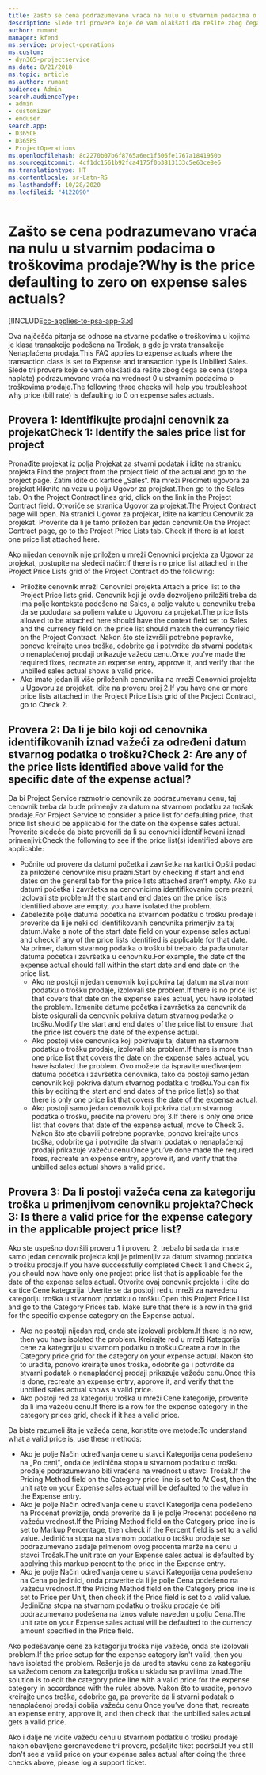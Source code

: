 ```yaml
---
title: Zašto se cena podrazumevano vraća na nulu u stvarnim podacima o troškovima prodaje?
description: Slede tri provere koje će vam olakšati da rešite zbog čega se cena podrazumevano vraća na vrednost 0 u stvarnim podacima o troškovima prodaje.
author: rumant
manager: kfend
ms.service: project-operations
ms.custom:
- dyn365-projectservice
ms.date: 8/21/2018
ms.topic: article
ms.author: rumant
audience: Admin
search.audienceType:
- admin
- customizer
- enduser
search.app:
- D365CE
- D365PS
- ProjectOperations
ms.openlocfilehash: 8c2270b07b6f8765a6ec1f506fe1767a1841950b
ms.sourcegitcommit: 4cf1dc1561b92fca4175f0b3813133c5e63ce8e6
ms.translationtype: HT
ms.contentlocale: sr-Latn-RS
ms.lasthandoff: 10/28/2020
ms.locfileid: "4122090"
---
```

# <a name="why-is-the-price-defaulting-to-zero-on-expense-sales-actuals"></a><span data-ttu-id="7de8a-103">Zašto se cena podrazumevano vraća na nulu u stvarnim podacima o troškovima prodaje?</span><span class="sxs-lookup"><span data-stu-id="7de8a-103">Why is the price defaulting to zero on expense sales actuals?</span></span>

[!INCLUDE[cc-applies-to-psa-app-3.x](../includes/cc-applies-to-psa-app-3x.md)]

<span data-ttu-id="7de8a-104">Ova najčešća pitanja se odnose na stvarne podatke o troškovima u kojima je klasa transakcije podešena na Trošak, a gde je vrsta transakcije Nenaplaćena prodaja.</span><span class="sxs-lookup"><span data-stu-id="7de8a-104">This FAQ applies to expense actuals where the transaction class is set to Expense and transaction type is Unbilled Sales.</span></span> <span data-ttu-id="7de8a-105">Slede tri provere koje će vam olakšati da rešite zbog čega se cena (stopa naplate) podrazumevano vraća na vrednost 0 u stvarnim podacima o troškovima prodaje.</span><span class="sxs-lookup"><span data-stu-id="7de8a-105">The following three checks will help you troubleshoot why price (bill rate) is defaulting to 0 on expense sales actuals.</span></span>

## <a name="check-1-identify-the-sales-price-list-for-project"></a><span data-ttu-id="7de8a-106">Provera 1: Identifikujte prodajni cenovnik za projekat</span><span class="sxs-lookup"><span data-stu-id="7de8a-106">Check 1: Identify the sales price list for project</span></span>

<span data-ttu-id="7de8a-107">Pronađite projekat iz polja Projekat za stvarni podatak i idite na stranicu projekta.</span><span class="sxs-lookup"><span data-stu-id="7de8a-107">Find the project from the project field of the actual and go to the project page.</span></span> <span data-ttu-id="7de8a-108">Zatim idite do kartice „Sales“. Na mreži Predmeti ugovora za projekat kliknite na vezu u polju Ugovor za projekat.</span><span class="sxs-lookup"><span data-stu-id="7de8a-108">Then go to the Sales tab. On the Project Contract lines grid, click on the link in the Project Contract field.</span></span> <span data-ttu-id="7de8a-109">Otvoriće se stranica Ugovor za projekat.</span><span class="sxs-lookup"><span data-stu-id="7de8a-109">The Project Contract page will open.</span></span> <span data-ttu-id="7de8a-110">Na stranici Ugovor za projekat, idite na karticu Cenovnik za projekat. Proverite da li je tamo priložen bar jedan cenovnik.</span><span class="sxs-lookup"><span data-stu-id="7de8a-110">On the Project Contract page, go to the Project Price Lists tab. Check if there is at least one price list attached here.</span></span>

<span data-ttu-id="7de8a-111">Ako nijedan cenovnik nije priložen u mreži Cenovnici projekta za Ugovor za projekat, postupite na sledeći način:</span><span class="sxs-lookup"><span data-stu-id="7de8a-111">If there is no price list attached in the Project Price Lists grid of the Project Contract do the following:</span></span>

- <span data-ttu-id="7de8a-112">Priložite cenovnik mreži Cenovnici projekta.</span><span class="sxs-lookup"><span data-stu-id="7de8a-112">Attach a price list to the Project Price lists grid.</span></span> <span data-ttu-id="7de8a-113">Cenovnik koji je ovde dozvoljeno priložiti treba da ima polje konteksta podešeno na Sales, a polje valute u cenovniku treba da se podudara sa poljem valute u Ugovoru za projekat.</span><span class="sxs-lookup"><span data-stu-id="7de8a-113">The price lists allowed to be attached here should have the context field set to Sales and the currency field on the price list should match the currency field on the Project Contract.</span></span> <span data-ttu-id="7de8a-114">Nakon što ste izvršili potrebne popravke, ponovo kreirajte unos troška, odobrite ga i potvrdite da stvarni podatak o nenaplaćenoj prodaji prikazuje važeću cenu.</span><span class="sxs-lookup"><span data-stu-id="7de8a-114">Once you’ve made the required fixes, recreate an expense entry, approve it, and verify that the unbilled sales actual shows a valid price.</span></span>
- <span data-ttu-id="7de8a-115">Ako imate jedan ili više priloženih cenovnika na mreži Cenovnici projekta u Ugovoru za projekat, idite na proveru broj 2.</span><span class="sxs-lookup"><span data-stu-id="7de8a-115">If you have one or more price lists attached in the Project Price Lists grid of the Project Contract, go to Check 2.</span></span>

## <a name="check-2-are-any-of-the-price-lists-identified-above-valid-for-the-specific-date-of-the-expense-actual"></a><span data-ttu-id="7de8a-116">Provera 2: Da li je bilo koji od cenovnika identifikovanih iznad važeći za određeni datum stvarnog podatka o trošku?</span><span class="sxs-lookup"><span data-stu-id="7de8a-116">Check 2: Are any of the price lists identified above valid for the specific date of the expense actual?</span></span>

<span data-ttu-id="7de8a-117">Da bi Project Service razmotrio cenovnik za podrazumevanu cenu, taj cenovnik treba da bude primenjiv za datum na stvarnom podatku za trošak prodaje.</span><span class="sxs-lookup"><span data-stu-id="7de8a-117">For Project Service to consider a price list for defaulting price, that price list should be applicable for the date on the expense sales actual.</span></span> <span data-ttu-id="7de8a-118">Proverite sledeće da biste proverili da li su cenovnici identifikovani iznad primenjivi:</span><span class="sxs-lookup"><span data-stu-id="7de8a-118">Check the following to see if the price list(s) identified above are applicable:</span></span>

- <span data-ttu-id="7de8a-119">Počnite od provere da datumi početka i završetka na kartici Opšti podaci za priložene cenovnike nisu prazni.</span><span class="sxs-lookup"><span data-stu-id="7de8a-119">Start by checking if start and end dates on the general tab for the price lists attached aren’t empty.</span></span> <span data-ttu-id="7de8a-120">Ako su datumi početka i završetka na cenovnicima identifikovanim gore prazni, izolovali ste problem.</span><span class="sxs-lookup"><span data-stu-id="7de8a-120">If the start and end dates on the price lists identified above are empty, you have isolated the problem.</span></span> 
- <span data-ttu-id="7de8a-121">Zabeležite polje datuma početka na stvarnom podatku o trošku prodaje i proverite da li je neki od identifikovanih cenovnika primenjiv za taj datum.</span><span class="sxs-lookup"><span data-stu-id="7de8a-121">Make a note of the start date field on your expense sales actual and check if any of the price lists identified is applicable for that date.</span></span> <span data-ttu-id="7de8a-122">Na primer, datum stvarnog podatka o trošku bi trebalo da pada unutar datuma početka i završetka u cenovniku.</span><span class="sxs-lookup"><span data-stu-id="7de8a-122">For example, the date of the expense actual should fall within the start date and end date on the price list.</span></span> 
    - <span data-ttu-id="7de8a-123">Ako ne postoji nijedan cenovnik koji pokriva taj datum na stvarnom podatku o trošku prodaje, izolovali ste problem.</span><span class="sxs-lookup"><span data-stu-id="7de8a-123">If there is no price list that covers that date on the expense sales actual, you have isolated the problem.</span></span> <span data-ttu-id="7de8a-124">Izmenite datume početka i završetka za cenovnik da biste osigurali da cenovnik pokriva datum stvarnog podatka o trošku.</span><span class="sxs-lookup"><span data-stu-id="7de8a-124">Modify the start and end dates of the price list to ensure that the price list covers the date of the expense actual.</span></span> 
    - <span data-ttu-id="7de8a-125">Ako postoji više cenovnika koji pokrivaju taj datum na stvarnom podatku o trošku prodaje, izolovali ste problem.</span><span class="sxs-lookup"><span data-stu-id="7de8a-125">If there is more than one price list that covers the date on the expense sales actual, you have isolated the problem.</span></span> <span data-ttu-id="7de8a-126">Ovo možete da ispravite uređivanjem datuma početka i završetka cenovnika, tako da postoji samo jedan cenovnik koji pokriva datum stvarnog podatka o trošku.</span><span class="sxs-lookup"><span data-stu-id="7de8a-126">You can fix this by editing the start and end dates of the price list(s) so that there is only one price list that covers the date of the expense actual.</span></span> 
    - <span data-ttu-id="7de8a-127">Ako postoji samo jedan cenovnik koji pokriva datum stvarnog podatka o trošku, pređite na proveru broj 3.</span><span class="sxs-lookup"><span data-stu-id="7de8a-127">If there is only one price list that covers that date of the expense actual, move to Check 3.</span></span>
<span data-ttu-id="7de8a-128">Nakon što ste obavili potrebne popravke, ponovo kreirajte unos troška, odobrite ga i potvrdite da stvarni podatak o nenaplaćenoj prodaji prikazuje važeću cenu.</span><span class="sxs-lookup"><span data-stu-id="7de8a-128">Once you’ve done made the required fixes, recreate an expense entry, approve it, and verify that the unbilled sales actual shows a valid price.</span></span>

## <a name="check-3-is-there-a-valid-price-for-the-expense-category-in-the-applicable-project-price-list"></a><span data-ttu-id="7de8a-129">Provera 3: Da li postoji važeća cena za kategoriju troška u primenjivom cenovniku projekta?</span><span class="sxs-lookup"><span data-stu-id="7de8a-129">Check 3: Is there a valid price for the expense category in the applicable project price list?</span></span> 

<span data-ttu-id="7de8a-130">Ako ste uspešno dovršili proveru 1 i proveru 2, trebalo bi sada da imate samo jedan cenovnik projekta koji je primenljiv za datum stvarnog podatka o trošku prodaje.</span><span class="sxs-lookup"><span data-stu-id="7de8a-130">If you have successfully completed Check 1 and Check 2, you should now have only one project price list that is applicable for the date of the expense sales actual.</span></span> <span data-ttu-id="7de8a-131">Otvorite ovaj cenovnik projekta i idite do kartice Cene kategorija. Uverite se da postoji red u mreži za navedenu kategoriju troška u stvarnom podatku o trošku.</span><span class="sxs-lookup"><span data-stu-id="7de8a-131">Open this Project Price List and go to the Category Prices tab. Make sure that there is a row in the grid for the specific expense category on the Expense actual.</span></span>
 
- <span data-ttu-id="7de8a-132">Ako ne postoji nijedan red, onda ste izolovali problem.</span><span class="sxs-lookup"><span data-stu-id="7de8a-132">If there is no row, then you have isolated the problem.</span></span> <span data-ttu-id="7de8a-133">Kreirajte red u mreži Kategorija cene za kategoriju u stvarnom podatku o trošku.</span><span class="sxs-lookup"><span data-stu-id="7de8a-133">Create a row in the Category price grid for the category on your expense actual.</span></span> <span data-ttu-id="7de8a-134">Nakon što to uradite, ponovo kreirajte unos troška, odobrite ga i potvrdite da stvarni podatak o nenaplaćenoj prodaji prikazuje važeću cenu.</span><span class="sxs-lookup"><span data-stu-id="7de8a-134">Once this is done, recreate an expense entry, approve it, and verify that the unbilled sales actual shows a valid price.</span></span> 
- <span data-ttu-id="7de8a-135">Ako postoji red za kategoriju troška u mreži Cene kategorije, proverite da li ima važeću cenu.</span><span class="sxs-lookup"><span data-stu-id="7de8a-135">If there is a row for the expense category in the category prices grid, check if it has a valid price.</span></span>

<span data-ttu-id="7de8a-136">Da biste razumeli šta je važeća cena, koristite ove metode:</span><span class="sxs-lookup"><span data-stu-id="7de8a-136">To understand what a valid price is, use these methods:</span></span>

- <span data-ttu-id="7de8a-137">Ako je polje Način određivanja cene u stavci Kategorija cena podešeno na „Po ceniׅ“, onda će jedinična stopa u stvarnom podatku o trošku prodaje podrazumevano biti vraćena na vrednost u stavci Trošak.</span><span class="sxs-lookup"><span data-stu-id="7de8a-137">If the Pricing Method field on the Category price line is set to At Cost, then the unit rate on your Expense sales actual will be defaulted to the value in the Expense entry.</span></span>
- <span data-ttu-id="7de8a-138">Ako je polje Način određivanja cene u stavci Kategorija cena podešeno na Procenat provizije, onda proverite da li je polje Procenat podešeno na važeću vrednost.</span><span class="sxs-lookup"><span data-stu-id="7de8a-138">If the Pricing Method field on the Category price line is set to Markup Percentage, then check if the Percent field is set to a valid value.</span></span> <span data-ttu-id="7de8a-139">Jedinična stopa na stvarnom podatku o trošku prodaje se podrazumevano zadaje primenom ovog procenta marže na cenu u stavci Trošak.</span><span class="sxs-lookup"><span data-stu-id="7de8a-139">The unit rate on your Expense sales actual is defaulted by applying this markup percent to the price in the Expense entry.</span></span>
- <span data-ttu-id="7de8a-140">Ako je polje Način određivanja cene u stavci Kategorija cena podešeno na Cena po jedinici, onda proverite da li je polje Cena podešeno na važeću vrednost.</span><span class="sxs-lookup"><span data-stu-id="7de8a-140">If the Pricing Method field on the Category price line is set to Price per Unit, then check if the Price field is set to a valid value.</span></span> <span data-ttu-id="7de8a-141">Jedinična stopa na stvarnom podatku o trošku prodaje će biti podrazumevano podešena na iznos valute naveden u polju Cena.</span><span class="sxs-lookup"><span data-stu-id="7de8a-141">The unit rate on your Expense sales actual will be defaulted to the currency amount specified in the Price field.</span></span>

<span data-ttu-id="7de8a-142">Ako podešavanje cene za kategoriju troška nije važeće, onda ste izolovali problem.</span><span class="sxs-lookup"><span data-stu-id="7de8a-142">If the price setup for the expense category isn't valid, then you have isolated the problem.</span></span> <span data-ttu-id="7de8a-143">Rešenje je da uredite stavku cene za kategoriju sa važećom cenom za kategoriju troška u skladu sa pravilima iznad.</span><span class="sxs-lookup"><span data-stu-id="7de8a-143">The solution is to edit the category price line with a valid price for the expense category in accordance with the rules above.</span></span> <span data-ttu-id="7de8a-144">Nakon što to uradite, ponovo kreirajte unos troška, odobrite ga, pa proverite da li stvarni podatak o nenaplaćenoj prodaji dobija važeću cenu.</span><span class="sxs-lookup"><span data-stu-id="7de8a-144">Once you’ve done that, recreate an expense entry, approve it, and then check that the unbilled sales actual gets a valid price.</span></span>

<span data-ttu-id="7de8a-145">Ako i dalje ne vidite važeću cenu u stvarnom podatku o trošku prodaje nakon obavljene gorenavedene tri provere, pošaljite tiket podršci.</span><span class="sxs-lookup"><span data-stu-id="7de8a-145">If you still don't see a valid price on your expense sales actual after doing the three checks above, please log a support ticket.</span></span>


